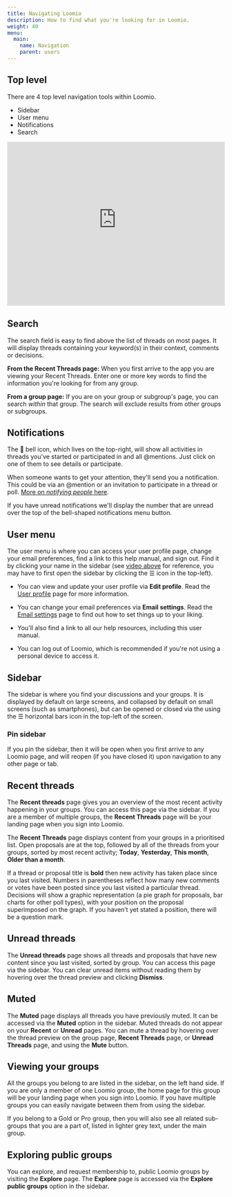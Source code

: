 ```yaml
---
title: Navigating Loomio
description: How to find what you're looking for in Loomio.
weight: 40
menu:
  main:
    name: Navigation
    parent: users
---
```


## Top level

There are 4 top level navigation tools within Loomio.

- Sidebar
- User menu
- Notifications
- Search

<iframe width="100%" height="380px" src="https://www.youtube-nocookie.com/embed/_ibK52gAc7w" frameborder="0" allowfullscreen></iframe>

## Search
The search field is easy to find above the list of threads on most pages. It will display threads containing your keyword(s) in their context, comments or decisions.

**From the Recent Threads page:** When you first arrive to the app you are viewing your Recent Threads. Enter one or more key words to find the information you're looking for from any group.

**From a group page:** If you are on your group or subgroup's page, you can search _within_ that group. The search will exclude results from other groups or subgroups.

## Notifications

The 🔔 bell icon, which lives on the top-right, will show all activities in threads you've started or participated in and all @mentions. Just click on one of them to see details or participate.

When someone wants to get your attention, they'll send you a notification. This could be via an @mention or an invitation to participate in a thread or poll. [More on _notifying people_ here](http://localhost:1313/en/user_manual/threads/notifying_people/).

If you have unread notifications we'll display the number that are unread over the top of the bell-shaped notifications menu button.

## User menu
The user menu is where you can access your user profile page, change your email preferences, find a link to this help manual, and sign out. Find it by clicking your name in the sidebar (see [video above](#top-level) for reference, you may have to first open the sidebar by clicking the ☰ icon in the top-left).

- You can view and update your user profile via **Edit profile**. Read the [User profile](../user_profile) page for more information.

- You can change your email preferences via **Email settings**. Read the [Email settings](../email_settings) page to find out how to set things up to your liking.

- You'll also find a link to all our help resources, including this user manual.

- You can log out of Loomio, which is recommended if you're not using a personal device to access it.

## Sidebar
The sidebar is where you find your discussions and your groups. It is displayed by default on large screens, and collapsed by default on small screens (such as smartphones), but can be opened or closed via the using the ☰ horizontal bars icon in the top-left of the screen.

### Pin sidebar
If you pin the sidebar, then it will be open when you first arrive to any Loomio page, and will reopen (if you have closed it) upon navigation to any other page or tab.

## Recent threads

The **Recent threads** page gives you an overview of the most recent activity happening in your groups. You can access this page via the sidebar. If you are a member of multiple groups, the **Recent Threads** page will be your landing page when you sign into Loomio.

The **Recent Threads** page displays content from your groups in a prioritised list. Open proposals are at the top, followed by all of the threads from your groups, sorted by most recent activity; **Today**, **Yesterday**, **This month**, **Older than a month**.

If a thread or proposal title is **bold** then new activity has taken place since you last visited. Numbers in parentheses reflect how many new comments or votes have been posted since you last visited a particular thread. Decisions will show a graphic representation (a pie graph for proposals, bar charts for other poll types), with your position on the proposal superimposed on the graph. If you haven’t yet stated a position, there will be a question mark.

## Unread threads

The **Unread threads** page shows all threads and proposals that have new content since you last visited, sorted by group. You can access this page via the sidebar. You can clear unread items without reading them by hovering over the thread preview and clicking **Dismiss**.

## Muted

The **Muted** page displays all threads you have previously muted. It can be accessed via the **Muted** option in the sidebar. Muted threads do not appear on your **Recent** or **Unread** pages.  You can mute a thread by hovering over the thread preview on the group page, **Recent Threads** page, or **Unread Threads** page, and using the **Mute** button.

## Viewing your groups
All the groups you belong to are listed in the sidebar, on the left hand side. If you are only a member of one Loomio group, the home page for this group will be your landing page when you sign into Loomio. If you have multiple groups you can easily navigate between them from using the sidebar.

If you belong to a Gold or Pro group, then you will also see all related sub-groups that you are a part of, listed in lighter grey text, under the main group.

## Exploring public groups
You can explore, and request membership to, public Loomio groups by visiting the **Explore** page. The **Explore** page is accessed via the **Explore public groups** option in the sidebar.
